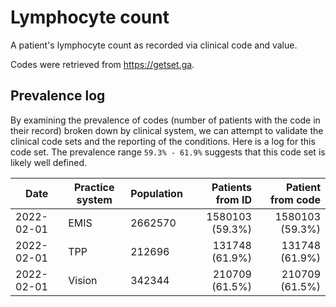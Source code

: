 # Lymphocyte count

A patient's lymphocyte count as recorded via clinical code and value.

Codes were retrieved from https://getset.ga.

## Prevalence log

By examining the prevalence of codes (number of patients with the code in their record) broken down by clinical system, we can attempt to validate the clinical code sets and the reporting of the conditions. Here is a log for this code set. The prevalence range `59.3% - 61.9%` suggests that this code set is likely well defined.

| Date       | Practice system | Population | Patients from ID | Patient from code |
| ---------- | --------------- | ---------- | ---------------: | ----------------: |
| 2022-02-01 | EMIS            | 2662570    |  1580103 (59.3%) |   1580103 (59.3%) |
| 2022-02-01 | TPP             | 212696     |   131748 (61.9%) |    131748 (61.9%) |
| 2022-02-01 | Vision          | 342344     |   210709 (61.5%) |    210709 (61.5%) |
